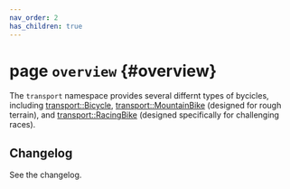 ```yaml
---
nav_order: 2
has_children: true
---
```


# page `overview` {#overview}

The `transport` namespace provides several differnt types of bycicles, including [transport::Bicycle](example/doc/api-bicycle.md#classtransport_1_1Bicycle), [transport::MountainBike](example/doc/api-mountainbike.md#classtransport_1_1MountainBike) (designed for rough terrain), and [transport::RacingBike](example/doc/api-racingbike.md#classtransport_1_1RacingBike) (designed specifically for challenging races).

## Changelog

See the changelog.

